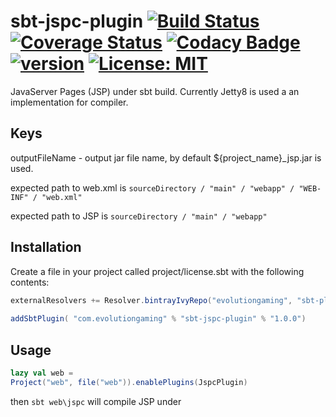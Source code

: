 # sbt-jspc-plugin [![Build Status](https://travis-ci.org/evolution-gaming/sbt-jspc-plugin.svg)](https://travis-ci.org/evolution-gaming/sbt-jspc-plugin) [![Coverage Status](https://coveralls.io/repos/evolution-gaming/sbt-jspc-plugin/badge.svg)](https://coveralls.io/r/evolution-gaming/sbt-jspc-plugin) [![Codacy Badge](https://api.codacy.com/project/badge/Grade/bd1e6d9f30a14352913fec06b3a04ad1)](https://www.codacy.com/app/evolution-gaming/sbt-jspc-plugin?utm_source=github.com&amp;utm_medium=referral&amp;utm_content=evolution-gaming/sbt-jspc-plugin&amp;utm_campaign=Badge_Grade) [![version](https://api.bintray.com/packages/evolutiongaming/maven/sbt-jspc-plugin/images/download.svg)](https://bintray.com/evolutiongaming/maven/sbt-jspc-plugin/_latestVersion) [![License: MIT](https://img.shields.io/badge/License-MIT-yellowgreen.svg)](https://opensource.org/licenses/MIT)

JavaServer Pages (JSP) under sbt build. Currently Jetty8 is used a an implementation for compiler.

## Keys

outputFileName - output jar file name, by default ${project_name}_jsp.jar is used.

expected path to web.xml is
``` sourceDirectory / "main" / "webapp" / "WEB-INF" / "web.xml" ```

expected path to JSP is 
``` sourceDirectory / "main" / "webapp" ```

## Installation

Create a file in your project called project/license.sbt with the following contents:

```scala
externalResolvers += Resolver.bintrayIvyRepo("evolutiongaming", "sbt-plugins") 
 
addSbtPlugin( "com.evolutiongaming" % "sbt-jspc-plugin" % "1.0.0")
```

## Usage
```scala
lazy val web = 
Project("web", file("web")).enablePlugins(JspcPlugin)
```

then ```sbt web\jspc``` will compile JSP under ``` ```